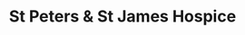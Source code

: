---
title: "St Peters & St James Hospice"
url: /haywards-heath/st-peters-and-st-james-hospice/
shop: charity
---